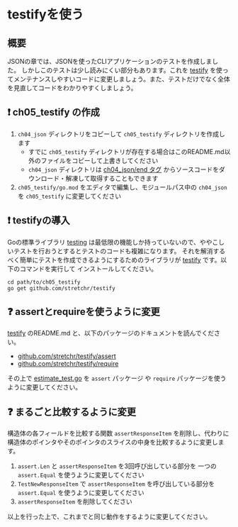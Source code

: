 # testifyを使う

## 概要

JSONの章では、JSONを使ったCLIアプリケーションのテストを作成しました。
しかしこのテストは少し読みにくい部分もあります。これを [testify](https://github.com/stretchr/testify) を使ってメンテナンスしやすいコードに変更しましょう。また、テストだけでなく全体を見直してコードをわかりやすくしましょう。

## :exclamation: ch05_testify の作成

1. `ch04_json` ディレクトリをコピーして `ch05_testify` ディレクトリを作成します
    - すでに `ch05_testify` ディレクトリが存在する場合はこのREADME.md以外のファイルをコピーして上書きしてください
    - `ch04_json` ディレクトリは [ch04_json/end タグ](https://github.com/akm/second_tour_of_go/releases/tag/ch04_json%2Fend) からソースコードをダウンロード・解凍して取得することもできます
2. `ch05_testify/go.mod` をエディタで編集し、モジュールパス中の `ch04_json` を `ch05_testify` に変更してください


## :exclamation: testifyの導入

Goの標準ライブラリ [testing](https://pkg.go.dev/testing) は最低限の機能しか持っていないので、ややこしいテストを行おうとするとテストのコードも複雑になります。
それを解消するべく簡単にテストを作成できるようにするためのライブラリが [testify](https://github.com/stretchr/testify) です。以下のコマンドを実行して
インストールしてください。

```
cd path/to/ch05_testify
go get github.com/stretchr/testify
```

## :question: assertとrequireを使うように変更

[testify](https://github.com/stretchr/testify) のREADME.md と、以下のパッケージのドキュメントを読んでください。

- [github.com/stretchr/testify/assert](https://pkg.go.dev/github.com/stretchr/testify/assert)
- [github.com/stretchr/testify/require](https://pkg.go.dev/github.com/stretchr/testify/require)

その上で [estimate_test.go](./estimate_test.go) を `assert` パッケージ や `require` パッケージを使うように変更してください。


## :question: まるごと比較するように変更

構造体の各フィールドを比較する関数 `assertResponseItem` を削除し、代わりに構造体のポインタやそのポインタのスライスの中身を比較するように変更します。

1. `assert.Len` と `assertResponseItem` を3回呼び出している部分を 一つの `assert.Equal` を使うように変更してください
2. `TestNewResponseItem` で `assertResponseItem` を呼び出している部分を `assert.Equal` を使うように変更してください
3. `assertResponseItem` を削除してください

以上を行った上で、これまでと同じ動作をするように変更してください。
